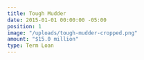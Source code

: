 ```yaml
---
title: Tough Mudder
date: 2015-01-01 00:00:00 -05:00
position: 1
image: "/uploads/tough-mudder-cropped.png"
amount: "$15.0 million"
type: Term Loan
---
```


